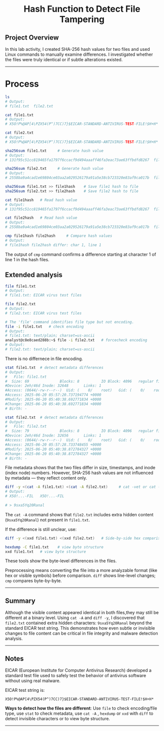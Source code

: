 # <p align="center"> Hash Function to Detect File Tampering </p>

## Project Overview

In this lab activity, I created SHA-256 hash values for two files and used Linux commands to manually examine differences. I investigated whether the files were truly identical or if subtle alterations existed.

---

# Process

```bash
ls 
# Output:
# file1.txt  file2.txt

cat file1.txt
# Output:
# X5O!P%@AP[4\PZX54(P^)7CC)7}$EICAR-STANDARD-ANTIVIRUS-TEST-FILE!$H+H*

cat file2.txt
# Output:
# X5O!P%@AP[4\PZX54(P^)7CC)7}$EICAR-STANDARD-ANTIVIRUS-TEST-FILE!$H+H*

sha256sum file1.txt     # Generate hash value
# Output:
# 131f95c51cc819465fa1797f6ccacf9d494aaaff46fa3eac73ae63ffbdfd8267  file1.txt

sha256sum file2.txt     # Generate hash value
# Output:
# 2558ba9a4cad1e69804ce03aa2a029526179a91a5e38cb723320e83af9ca017b  file2.txt

sha256sum file1.txt >> file1hash    # Save file1 hash to file
sha256sum file2.txt >> file2hash    # Save file2 hash to file

cat file1hash   # Read hash value
# Output:
# 131f95c51cc819465fa1797f6ccacf9d494aaaff46fa3eac73ae63ffbdfd8267  file1.txt

cat file2hash   # Read hash value
# Output:
# 2558ba9a4cad1e69804ce03aa2a029526179a91a5e38cb723320e83af9ca017b  file2.txt

cmp file1hash file2hash     # Compare hash values
# Output:
# file1hash file2hash differ: char 1, line 1
```
The output of `cmp` command confirms a difference starting at character 1 of line 1 in the hash files. 

## Extended analysis

```bash
file file1.txt 
# Output:
# file1.txt: EICAR virus test files

file file2.txt
# Output:
# file2.txt: EICAR virus test files

# The 'file' command identifies file type but not encoding.
file -i file1.txt   # check encoding
# Output:
# file1.txt: text/plain; charset=us-ascii
analyst@c8e8caed288b:~$ file -i file2.txt   # forcecheck encoding
# Output:
# file2.txt: text/plain; charset=us-ascii
```

There is no differnece in file encoding.

```bash
stat file1.txt  # detect metadata differences
# Output:
#   File: file1.txt
#  Size: 69              Blocks: 8          IO Block: 4096   regular file
#Device: 2eh/46d Inode: 32648       Links: 1
#Access: (0644/-rw-r--r--)  Uid: (    0/    root)   Gid: (    0/    root)
#Access: 2025-06-20 05:57:20.737194774 +0000
#Modify: 2025-06-20 05:40:38.692771834 +0000
#Change: 2025-06-20 05:40:38.692771834 +0000
# Birth: -

stat file2.txt  # detect metadata differences
# Output:
#   File: file2.txt
#  Size: 79              Blocks: 8          IO Block: 4096   regular file
#Device: 2eh/46d Inode: 32656       Links: 1
#Access: (0644/-rw-r--r--)  Uid: (    0/    root)   Gid: (    0/    root)
#Access: 2025-06-20 05:57:28.733748455 +0000
#Modify: 2025-06-20 05:40:38.872784327 +0000
#Change: 2025-06-20 05:40:38.872784327 +0000
# Birth: -
```
File metadata shows that the two files differ in size, timestamps, and inode (index node) numbers. However, SHA-256 hash values are not influenced by metadata — they reflect content only.

```bash
diff -y <(cat -A file1.txt) <(cat -A file2.txt)     # cat -vet or cat -A shows special characters like ^X, newlines, tabs
# Output:
# X5O!...-FIL   X5O!...-FIL
                                                              
# > 9sxa5Yq20Ranal
```
The `cat -A` command shows that `file2.txt` includes extra hidden content (`9sxa5Yq20Ranal`) not present in `file1.txt`.

If the difference is still unclear, use:

```bash
diff -y <(xxd file1.txt) <(xxd file2.txt)   # Side-by-side hex comparison

hexdump -C file1.txt    # view byte structure
xxd file1.txt   # view byte structure
```
These tools show the byte-level differences in the files.

Preprocessing means converting the file into a more analyzable format (like hex or visible symbols) before comparison. `diff` shows line-level changes; `cmp` compares byte-by-byte.

---

## Summary

Although the visible content appeared identical in both files,they may still be different at a binary level. Using `cat -A` and `diff -y`, I discovered that `file2.txt` contained extra hidden characters: `9sxa5Yq20Ranal` beyond the standard EICAR test string. This demonstrates how even subtle or invisible changes to file content can be critical in file integrity and malware detection analysis.

---

## Notes
EICAR (European Institute for Computer Antivirus Research) developed a standard test file used to safely test the behavior of antivirus software without using real malware.

EICAR test string is:

`X5O!P%@AP[4\PZX54(P^)7CC)7}$EICAR-STANDARD-ANTIVIRUS-TEST-FILE!$H+H*`

**Ways to detect how the files are different**:
Use `file` to check encoding/file type, use `stat` to check metadata, use `cat -A` , `hexdump` or `xxd` with `diff` to detect invisible characters or to view byte structure.

---